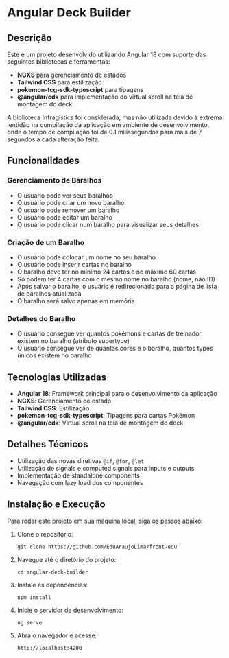 <h1>Angular Deck Builder</h1>

<h2>Descrição</h2>
<p>Este é um projeto desenvolvido utilizando Angular 18 com suporte das seguintes bibliotecas e ferramentas:</p>
<ul>
  <li><strong>NGXS</strong> para gerenciamento de estados</li>
  <li><strong>Tailwind CSS</strong> para estilização</li>
  <li><strong>pokemon-tcg-sdk-typescript</strong> para tipagens</li>
  <li><strong>@angular/cdk</strong> para implementação do virtual scroll na tela de montagem do deck</li>
</ul>
<p>A biblioteca Infragistics foi considerada, mas não utilizada devido à extrema lentidão na compilação da aplicação em ambiente de desenvolvimento, onde o tempo de compilação foi de 0.1 milissegundos para mais de 7 segundos a cada alteração feita.</p>

<h2>Funcionalidades</h2>

<h3>Gerenciamento de Baralhos</h3>
<ul>
  <li>O usuário pode ver seus baralhos</li>
  <li>O usuário pode criar um novo baralho</li>
  <li>O usuário pode remover um baralho</li>
  <li>O usuário pode editar um baralho</li>
  <li>O usuário pode clicar num baralho para visualizar seus detalhes</li>
</ul>

<h3>Criação de um Baralho</h3>
<ul>
  <li>O usuário pode colocar um nome no seu baralho</li>
  <li>O usuário pode inserir cartas no baralho</li>
  <li>O baralho deve ter no mínimo 24 cartas e no máximo 60 cartas</li>
  <li>Só podem ter 4 cartas com o mesmo nome no baralho (nome, não ID)</li>
  <li>Após salvar o baralho, o usuário é redirecionado para a página de lista de baralhos atualizada</li>
  <li>O baralho será salvo apenas em memória</li>
</ul>

<h3>Detalhes do Baralho</h3>
<ul>
  <li>O usuário consegue ver quantos pokémons e cartas de treinador existem no baralho (atributo supertype)</li>
  <li>O usuário consegue ver de quantas cores é o baralho, quantos types únicos existem no baralho</li>
</ul>

<h2>Tecnologias Utilizadas</h2>
<ul>
  <li><strong>Angular 18</strong>: Framework principal para o desenvolvimento da aplicação</li>
  <li><strong>NGXS</strong>: Gerenciamento de estado</li>
  <li><strong>Tailwind CSS</strong>: Estilização</li>
  <li><strong>pokemon-tcg-sdk-typescript</strong>: Tipagens para cartas Pokémon</li>
  <li><strong>@angular/cdk</strong>: Virtual scroll na tela de montagem do deck</li>
</ul>

<h2>Detalhes Técnicos</h2>
<ul>
  <li>Utilização das novas diretivas <code>@if</code>, <code>@for</code>, <code>@let</code></li>
  <li>Utilização de signals e computed signals para inputs e outputs</li>
  <li>Implementação de standalone components</li>
  <li>Navegação com lazy load dos componentes</li>
</ul>

<h2>Instalação e Execução</h2>
<p>Para rodar este projeto em sua máquina local, siga os passos abaixo:</p>
<ol>
  <li>Clone o repositório:
    <pre><code>git clone https://github.com/EduAraujoLima/front-edu</code></pre>
  </li>
  <li>Navegue até o diretório do projeto:
    <pre><code>cd angular-deck-builder</code></pre>
  </li>
  <li>Instale as dependências:
    <pre><code>npm install</code></pre>
  </li>
  <li>Inicie o servidor de desenvolvimento:
    <pre><code>ng serve</code></pre>
  </li>
  <li>Abra o navegador e acesse:
    <pre><code>http://localhost:4200</code></pre>
  </li>
</ol>
